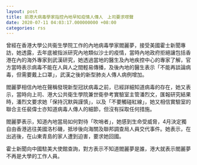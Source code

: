 ```yaml
---
layout: post
title: 前港大病毒學家指控內地早知疫情人傳人　上司要求噤聲
date: 2020-07-11 04:03:17.000000000 +08:00
categories: rss
---
```


曾經在香港大學公共衞生學院工作的內地病毒學家閻麗夢，接受美國霍士新聞專訪，她透露，去年底被指派研究內地類似沙士的疫情，當時內地政府拒絕讓包括香港在內的海外專家到武漢研究，她透過當地的醫生及內地疾控中心的專家了解，官方當時表示病毒不能在人與人之間輕易傳播，及後內地的醫生表示「不能再談論病毒，但需要戴上口罩」，武漢之後的新型肺炎人傳人病例增加。

閻麗夢相信內地在聲稱發現新型冠狀病毒之前，已經詳細知道病毒的存在，她又表示，當時向上司、港大公共衛生學院兼世衛參考實驗室主管潘烈文，匯報研究結果時，潘烈文要求她「保持沉默與謹慎」，以及「不要觸碰紅線」，她又相信實驗室的聯合主任裴偉士亦知道病毒人傳人的細節，但沒有採取任何措施。

閻麗夢表示，知道內地當局如何對待「吹哨者」，她感到生命受威脅，4月決定獨自由香港逃往美國洛杉磯，抵埗後向海關及聯邦調查局人員交代事件。她表示，在出逃後，在山東青島的家人遭到迫害，要求她回國。

霍士新聞向中國駐美大使館查詢，對方表示不知道閻麗夢是誰，港大就表示閻麗夢不再是大學的工作人員。
